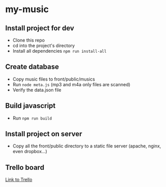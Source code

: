 # my-music

## Install project for dev
* Clone this repo
* cd into the project's directory
* Install all dependencies `npm run install-all`

## Create database
* Copy music files to front/public/musics
* Run `node meta.js` (mp3 and m4a only files are scanned)
* Verify the data.json file

## Build javascript
* Run `npm run build`

## Install project on server
* Copy all the front/public directory to a static file server (apache, nginx, even dropbox...)

## Trello board
[Link to Trello](https://trello.com/b/E9cS5nQN/music)
